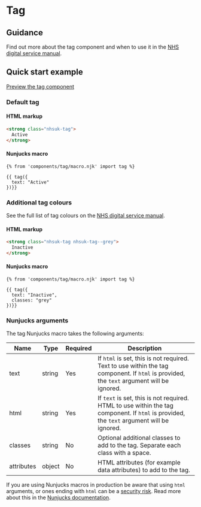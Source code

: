# Tag

## Guidance

Find out more about the tag component and when to use it in the [NHS digital service manual](https://service-manual.nhs.uk/design-system/components/tag).

## Quick start example

[Preview the tag component](https://nhsuk.github.io/nhsuk-frontend/components/tag/index.html)

### Default tag

#### HTML markup

```html
<strong class="nhsuk-tag">
  Active
</strong>
```

#### Nunjucks macro

```njk
{% from 'components/tag/macro.njk' import tag %}

{{ tag({
  text: "Active"
})}}
```

### Additional tag colours

See the full list of tag colours on the [NHS digital service manual](https://service-manual.nhs.uk/design-system/components/tag).

#### HTML markup

```html
<strong class="nhsuk-tag nhsuk-tag--grey">
  Inactive
</strong>
```

#### Nunjucks macro

```njk
{% from 'components/tag/macro.njk' import tag %}

{{ tag({
  text: "Inactive",
  classes: "grey"
})}}
```

### Nunjucks arguments

The tag Nunjucks macro takes the following arguments:

| Name       | Type   | Required | Description                                                                                                                               |
| ---------- | ------ | -------- | ----------------------------------------------------------------------------------------------------------------------------------------- |
| text       | string | Yes      | If `html` is set, this is not required. Text to use within the tag component. If `html` is provided, the `text` argument will be ignored. |
| html       | string | Yes      | If `text` is set, this is not required. HTML to use within the tag component. If `html` is provided, the `text` argument will be ignored. |
| classes    | string | No       | Optional additional classes to add to the tag. Separate each class with a space.                                                          |
| attributes | object | No       | HTML attributes (for example data attributes) to add to the tag.                                                                          |

If you are using Nunjucks macros in production be aware that using `html` arguments, or ones ending with `html` can be a [security risk](https://developer.mozilla.org/en-US/docs/Glossary/Cross-site_scripting). Read more about this in the [Nunjucks documentation](https://mozilla.github.io/nunjucks/api.html#user-defined-templates-warning).
